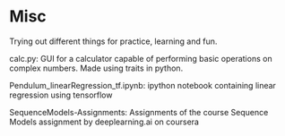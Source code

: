 # Misc
Trying out different things for practice, learning  and fun.

calc.py: GUI for a calculator capable of performing basic operations on complex numbers. Made using traits in python.

Pendulum_linearRegression_tf.ipynb: ipython notebook containing linear regression using tensorflow

SequenceModels-Assignments: Assignments of the course Sequence Models assignment by deeplearning.ai on coursera
